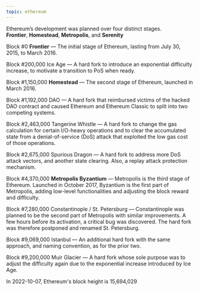 ```yaml
---
topic: ethereum
---
```


Ethereum’s development was planned over four distinct stages.  
**Frontier**, **Homestead**, **Metropolis**, and **Serenity**

Block #0
**Frontier** — The initial stage of Ethereum, lasting from July 30, 2015, to March 2016.

Block #200,000
Ice Age — A hard fork to introduce an exponential difficulty increase, to motivate a transition to PoS when ready.

Block #1,150,000
**Homestead** — The second stage of Ethereum, launched in March 2016.

Block #1,192,000
DAO — A hard fork that reimbursed victims of the hacked DAO contract and caused Ethereum and Ethereum Classic to split into two competing systems.

Block #2,463,000
Tangerine Whistle — A hard fork to change the gas calculation for certain I/O-heavy operations and to clear the accumulated state from a denial-of-service (DoS) attack that exploited the low gas cost of those operations.

Block #2,675,000
Spurious Dragon — A hard fork to address more DoS attack vectors, and another state clearing. Also, a replay attack protection mechanism.

Block #4,370,000
**Metropolis Byzantium** — Metropolis is the third stage of Ethereum. Launched in October 2017, Byzantium is the first part of Metropolis, adding low-level functionalities and adjusting the block reward and difficulty.

Block #7,280,000
Constantinople / St. Petersburg — Constantinople was planned to be the second part of Metropolis with similar improvements. A few hours before its activation, a critical bug was discovered. The hard fork was therefore postponed and renamed St. Petersburg.

Block #9,069,000
Istanbul — An additional hard fork with the same approach, and naming convention, as for the prior two.

Block #9,200,000
Muir Glacier — A hard fork whose sole purpose was to adjust the difficulty again due to the exponential increase introduced by Ice Age.

In 2022-10-07, Ethereum's block height is 15,694,029